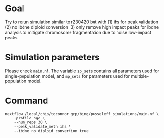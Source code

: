 # Goal

Try to rerun simulation similar to r230420 but with 
(1) ihs for peak validation
(2) no ibdne diploid conversion
(3) only remove high impact peaks for ibdne analysis to mitigate chromosome
fragmentation due to noise low-impact peaks.

# Simulation parameters

Please check `main.nf`. The variable `sp_sets` contains all parameters used for
single-population model, and `mp_sets` for parameters used for
multiple-population model.

# Command

```
nextflow /local/chib/toconnor_grp/bing/posseleff_simulations/main.nf \
    -profile sge \
    --num_reps 30 \
    --peak_validate_meth ihs \
    --ibdne_no_diploid_convertion true
```
